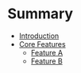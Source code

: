 # Summary

* [Introduction](introduction.md)
* [Core Features](core-features/README.md)
    * [Feature A](core-features/feature-a.md)
    * [Feature B](core-features/feature-b.md)
